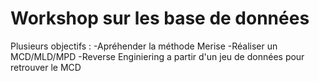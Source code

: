 # Workshop sur les base de données

Plusieurs objectifs : 
  -Apréhender la méthode Merise
  -Réaliser un MCD/MLD/MPD
  -Reverse Enginiering a partir d'un jeu de données pour retrouver le MCD
